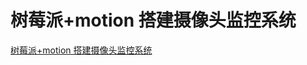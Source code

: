 # 树莓派+motion 搭建摄像头监控系统  

[树莓派+motion 搭建摄像头监控系统](https://blog.csdn.net/scien2011/article/details/52587016)    
